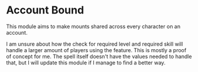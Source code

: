 # Account Bound
This module aims to make mounts shared across every character on an account.

I am unsure about how the check for required level and required skill will handle a larger amount of players using the feature. This is mostly a proof of concept for me. The spell itself doesn't have the values needed to handle that, but I will update this module if I manage to find a better way.
